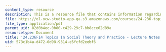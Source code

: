 ```yaml
---
content_type: resource
description: This is a resource file that contains information regarding session 7.
file: https://ol-ocw-studio-app-qa.s3.amazonaws.com/courses/24-236-topics-in-social-theory-and-practice-race-and-racism-fall-2014/573c1b4ad4720d989314e5fcfd2eebf6_MIT24_236F14_Sess7.pdf
file_type: application/pdf
parent_uid: 82d0b4ec-0b80-c429-29c7-bb8cce62d89a
resourcetype: Document
title: '24.236F14 Topics In Social Theory and Practice - Lecture Notes: Race and Ethnicity'
uid: 573c1b4a-d472-0d98-9314-e5fcfd2eebf6
---
```

